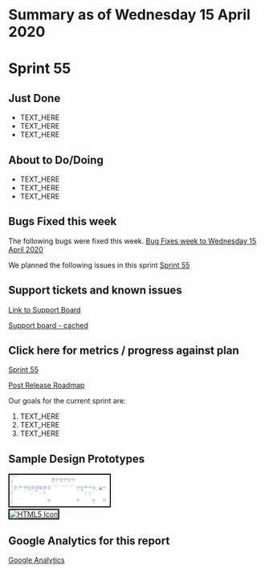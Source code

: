 # Summary as of Wednesday 15 April 2020 

# Sprint 55

## Just Done
* TEXT_HERE
* TEXT_HERE
* TEXT_HERE

## About to Do/Doing
* TEXT_HERE
* TEXT_HERE
* TEXT_HERE

## Bugs Fixed this week
The following bugs were fixed this week.
[Bug Fixes week to Wednesday 15 April 2020](graphs/bugs15042020.png)

We planned the following issues in this sprint 
[Sprint 55](graphs/sprint15042020.png)

## Support tickets and known issues
[Link to Support Board](https://collaboration.homeoffice.gov.uk/jira/secure/RapidBoard.jspa?rapidView=1717&selectedIssue=ASSB-253)

[Support board - cached](graphs/supportBoard15042020.png)

## Click here for metrics / progress against plan
[Sprint 55](graphs/progress15042020.png)

[Post Release Roadmap](graphs/roadmap15042020.png)

Our goals for the current sprint are:
1. TEXT_HERE 
2. TEXT_HERE
3. TEXT_HERE

## Sample Design Prototypes
<a href="graphs/proto1_15042020.png"><img src="graphs/proto1_15042020.png" alt="HTML5 Icon" width="200" style="border:2px solid black"></a>
<br>
<a href="graphs/proto2_15042020.png"><img src="graphs/proto2_15042020.png" alt="HTML5 Icon" width="200" style="border:2px solid black"></a>
<br>


## Google Analytics for this report
[Google Analytics](graphs/GA15042020.png)

